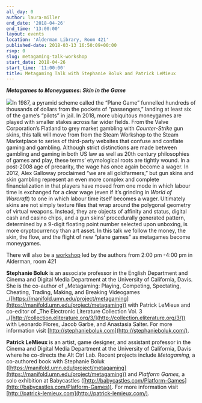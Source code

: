 ```yaml
---
all_day: 0
author: laura-miller
end_date: '2018-04-26'
end_time: '13:00:00'
layout: events
location: 'Alderman Library, Room 421'
published-date: 2018-03-13 16:50:09+00:00
rsvp: 0
slug: metagaming-talk-workshop
start_date: 2018-04-26
start_time: '11:00:00'
title: Metagaming Talk with Stephanie Boluk and Patrick LeMieux
---
```


_**Metagames to Moneygames: Skin in the Game**_

![](http://static.scholarslab.org/wp-content/uploads/2018/03/metagaming-194x300.jpg)In 1987, a pyramid scheme called the “Plane Game” funnelled hundreds of thousands of dollars from the pockets of “passengers,” landing at least six of the game’s “pilots” in jail. In 2018, more ubiquitous moneygames are played with smaller stakes across far wider fields. From the Valve Corporation’s Flatland to grey market gambling with _Counter-Strike_ gun skins, this talk will move from from the Steam Workshop to the Steam Marketplace to series of third-party websites that confuse and conflate gaming and gambling. Although strict distinctions are made between gambling and gaming in both US law as well as 20th century philosophies of games and play, these terms’ etymological roots are tightly wound. In a post-2008 age of precarity, the wage has once again become a wager. In 2012, Alex Galloway proclaimed “we are all goldfarmers,” but gun skins and skin gambling represent an even more complex and complete financialization in that players have moved from one mode in which labour time is exchanged for a clear wage (even if it’s grinding in _World of Warcraft_) to one in which labour time itself becomes a wager. Ultimately skins are not simply texture files that wrap around the polygonal geometry of virtual weapons. Instead, they are objects of affinity and status, digital cash and casino chips, and a gun skins’ procedurally generated pattern, determined by a 9-digit floating point number selected upon unboxing, is more cryptocurrency than art asset. In this talk we follow the money, the skin, the flow, and the flight of new “plane games” as metagames become moneygames.

There will also be a [workshop](http://scholarslab.org/events/workshop-metagaming-with-stephanie-boluk-and-patrick-lemieux/) led by the authors from 2:00 pm -4:00 pm in Alderman, room 421

**Stephanie Boluk** is an associate professor in the English Department and Cinema and Digital Media Department at the University of California, Davis. She is the co-author of _Metagaming: Playing, Competing, Spectating, Cheating, Trading, Making, and Breaking Videogames _([https://manifold.umn.edu/project/metagaming](https://manifold.umn.edu/project/metagaming)) with Patrick LeMieux and co-editor of _The Electronic Literature Collection Vol. 3 _([http://collection.eliterature.org/3/](http://collection.eliterature.org/3/)) with Leonardo Flores, Jacob Garbe, and Anastasia Salter. For more information visit [http://stephanieboluk.com](http://stephanieboluk.com/).

**Patrick LeMieux** is an artist, game designer, and assistant professor in the Cinema and Digital Media Department at the University of California, Davis where he co-directs the Alt Ctrl Lab. Recent projects include _Metagaming,_ a co-authored book with Stephanie Boluk ([https://manifold.umn.edu/project/metagaming](https://manifold.umn.edu/project/metagaming)) and _Platform Games,_ a solo exhibition at Babycastles ([http://babycastles.com/Platform-Games](http://babycastles.com/Platform-Games)). For more information visit [http://patrick-lemieux.com](http://patrick-lemieux.com/).
